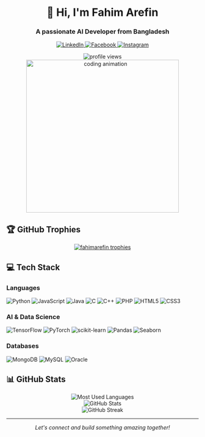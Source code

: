 <div align="center">
  <h1>👋 Hi, I'm Fahim Arefin</h1>
  <h3>A passionate AI Developer from Bangladesh</h3>
  
  <p>
    <a href="https://linkedin.com/in/fahim-arefin" target="_blank">
      <img src="https://img.shields.io/badge/LinkedIn-0077B5?style=for-the-badge&logo=linkedin&logoColor=white" alt="LinkedIn" />
    </a>
    <a href="https://fb.com/fahim.arefin" target="_blank">
      <img src="https://img.shields.io/badge/Facebook-1877F2?style=for-the-badge&logo=facebook&logoColor=white" alt="Facebook" />
    </a>
    <a href="https://instagram.com/fahims_1998" target="_blank">
      <img src="https://img.shields.io/badge/Instagram-E4405F?style=for-the-badge&logo=instagram&logoColor=white" alt="Instagram" />
    </a>
  </p>
  
  <img src="https://komarev.com/ghpvc/?username=fahimarefin&label=Profile%20views&color=0e75b6&style=flat" alt="profile views" />
</div>

<div align="center">
  <img src="https://media3.giphy.com/media/qgQUggAC3Pfv687qPC/giphy.gif" alt="coding animation" width="400" />
</div>

## 🏆 GitHub Trophies
<p align="center">
  <a href="https://github.com/ryo-ma/github-profile-trophy">
    <img src="https://github-profile-trophy.vercel.app/?username=fahimarefin&theme=darkhub&no-frame=true&row=1&column=7" alt="fahimarefin trophies" />
  </a>
</p>

## 💻 Tech Stack

### Languages
<p align="left">
  <img src="https://img.shields.io/badge/Python-3776AB?style=for-the-badge&logo=python&logoColor=white" alt="Python" />
  <img src="https://img.shields.io/badge/JavaScript-F7DF1E?style=for-the-badge&logo=javascript&logoColor=black" alt="JavaScript" />
  <img src="https://img.shields.io/badge/Java-ED8B00?style=for-the-badge&logo=java&logoColor=white" alt="Java" />
  <img src="https://img.shields.io/badge/C-00599C?style=for-the-badge&logo=c&logoColor=white" alt="C" />
  <img src="https://img.shields.io/badge/C%2B%2B-00599C?style=for-the-badge&logo=c%2B%2B&logoColor=white" alt="C++" />
  <img src="https://img.shields.io/badge/PHP-777BB4?style=for-the-badge&logo=php&logoColor=white" alt="PHP" />
  <img src="https://img.shields.io/badge/HTML5-E34F26?style=for-the-badge&logo=html5&logoColor=white" alt="HTML5" />
  <img src="https://img.shields.io/badge/CSS3-1572B6?style=for-the-badge&logo=css3&logoColor=white" alt="CSS3" />
</p>

### AI & Data Science
<p align="left">
  <img src="https://img.shields.io/badge/TensorFlow-FF6F00?style=for-the-badge&logo=tensorflow&logoColor=white" alt="TensorFlow" />
  <img src="https://img.shields.io/badge/PyTorch-EE4C2C?style=for-the-badge&logo=pytorch&logoColor=white" alt="PyTorch" />
  <img src="https://img.shields.io/badge/scikit--learn-F7931E?style=for-the-badge&logo=scikit-learn&logoColor=white" alt="scikit-learn" />
  <img src="https://img.shields.io/badge/Pandas-2C2D72?style=for-the-badge&logo=pandas&logoColor=white" alt="Pandas" />
  <img src="https://img.shields.io/badge/Seaborn-8FB9A8?style=for-the-badge&logo=seaborn&logoColor=white" alt="Seaborn" />
</p>

### Databases
<p align="left">
  <img src="https://img.shields.io/badge/MongoDB-4EA94B?style=for-the-badge&logo=mongodb&logoColor=white" alt="MongoDB" />
  <img src="https://img.shields.io/badge/MySQL-00000F?style=for-the-badge&logo=mysql&logoColor=white" alt="MySQL" />
  <img src="https://img.shields.io/badge/Oracle-F80000?style=for-the-badge&logo=oracle&logoColor=white" alt="Oracle" />
</p>

## 📊 GitHub Stats

<div align="center">
  <img src="https://github-readme-stats.vercel.app/api/top-langs/?username=fahimarefin&theme=tokyonight&hide_border=true&include_all_commits=true&count_private=true&layout=compact" alt="Most Used Languages" />
</div>

<div align="center">
  <img src="https://github-readme-stats.vercel.app/api?username=fahimarefin&theme=tokyonight&hide_border=true&include_all_commits=true&count_private=true" alt="GitHub Stats" />
</div>

<div align="center">
  <img src="https://github-readme-streak-stats.herokuapp.com/?user=fahimarefin&theme=dark&hide_border=true" alt="GitHub Streak" />
</div>

---

<div align="center">
  <i>Let's connect and build something amazing together!</i>
</div>
